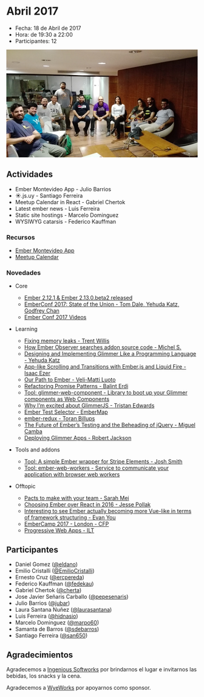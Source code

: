 # Abril 2017

* Fecha: 18 de Abril de 2017
* Hora: de 19:30 a 22:00
* Participantes: 12

![photo](./photo.jpg)

## Actividades

* Ember Montevideo App - Julio Barrios
* ☀️.js.uy - Santiago Ferreira
* Meetup Calendar in React - Gabriel Chertok 
* Latest ember news - Luis Ferreira
* Static site hostings - Marcelo Dominguez
* WYSIWYG catarsis - Federico Kauffman

### Recursos

* [Ember Montevideo App](https://github.com/jubar/ember-montevideo-app)
* [Meetup Calendar](https://github.com/js-uy/calendar)

### Novedades

* Core
  * [Ember 2.12.1 & Ember 2.13.0.beta2 released](https://github.com/emberjs/ember.js/releases/)
  * [EmberConf 2017: State of the Union - Tom Dale, Yehuda Katz, Godfrey Chan](https://emberjs.com/blog/2017/04/05/emberconf-2017-state-of-the-union.html)
  * [Ember Conf 2017 Videos](https://www.youtube.com/playlist?list=PL4eq2DPpyBbna_5fLPqOqensqSZpGf-hT)

* Learning
  * [Fixing memory leaks - Trent Willis](https://twitter.com/trentmwillis/status/852268718679773184)
  * [How Ember Observer searches addon source code - Michel S.](http://codeallday.com/blog/how-ember-observer-searches-addon-source-code/)
  * [Designing and Implementing Glimmer Like a Programming Language - Yehuda Katz](https://thefeedbackloop.xyz/designing-and-implementing-glimmer-like-a-programming-language/)
  * [App-like Scrolling and Transitions with Ember.js and Liquid Fire - Isaac Ezer](https://medium.com/@isaacezer/app-like-scrolling-and-transitions-with-ember-js-and-liquid-fire-bce2ad9a13ac)
  * [Our Path to Ember - Veli-Matti Luoto](https://blog.dockbit.com/our-path-to-ember-bd6ebbf0b94a)
  * [Refactoring Promise Patterns - Balint Erdi](https://balinterdi.com/blog/refactoring-promise-patterns/)
  * [Tool: glimmer-web-component - Library to boot up your Glimmer components as Web Components](https://github.com/glimmerjs/glimmer-web-component)
  * [Why I’m excited about GlimmerJS - Tristan Edwards](https://hackernoon.com/why-im-excited-about-glimmerjs-3631bd0c95c4)
  * [Ember Test Selector - EmberMap](https://embermap.com/video/ember-test-selectors)
  * [ember-redux - Toran Billups](https://twitter.com/toranb/status/851410184127860736)
  * [The Future of Ember’s Testing and the Beheading of jQuery - Miguel Camba](http://miguelcamba.com/blog/2017/04/11/the-future-of-embers-testing-and-the-beheading-of-jquery/)
  * [Deploying Glimmer Apps - Robert Jackson](http://rwjblue.com/2017/04/18/deploying-glimmer-apps/)

* Tools and addons
  * [Tool: A simple Ember wrapper for Stripe Elements - Josh Smith](https://github.com/code-corps/ember-stripe-elements)
  * [Tool: ember-web-workers - Service to communicate your application with browser web workers](https://github.com/BBVAEngineering/ember-web-workers)

* Offtopic
  * [Pacts to make with your team - Sarah Mei](https://twitter.com/lukemelia/status/847253099165003776)
  * [Choosing Ember over React in 2016 - Jesse Pollak](https://blog.instant2fa.com/choosing-ember-over-react-in-2016-41a2e7fd341)
  * [Interesting to see Ember actually becoming more Vue-like in terms of framework structuring - Evan You](https://twitter.com/youyuxi/status/850020636227391488)
  * [EmberCamp 2017 - London - CFP](https://cfp.embercamp.com/events/embercamp-ldn-2017)
  * [Progressive Web Apps - ILT](https://developers.google.com/web/ilt/pwa/)

## Participantes

* Daniel Gomez ([@eldano](https://github.com/eldano))
* Emilio Cristalli ([@EmilioCristalli](https://github.com/EmilioCristalli))
* Ernesto Cruz ([@ercpereda](https://github.com/ercpereda))
* Federico Kauffman ([@fedekau](https://github.com/fedekau))
* Gabriel Chertok ([@cherta](https://github.com/cherta))
* Jose Javier Señaris Carballo ([@pepesenaris](https://github.com/pepesenaris))
* Julio Barrios ([@jubar](https://github.com/jubar))
* Laura Santana Nuñez ([@laurasantana](https://github.com/laurasantana))
* Luis Ferreira ([@hidnasio](https://github.com/hidnasio))
* Marcelo Dominguez ([@marpo60](https://github.com/marpo60))
* Samanta de Barros ([@sdebarros](https://github.com/sdebarros))
* Santiago Ferreira ([@san650](https://github.com/san650))

## Agradecimientos

Agradecemos a [Ingenious Softworks](http://www.ingsw.com/) por brindarnos el lugar e
invitarnos las bebidas, los snacks y la cena.

Agradecemos a [WyeWorks](https://wyeworks.com/) por apoyarnos como sponsor.

